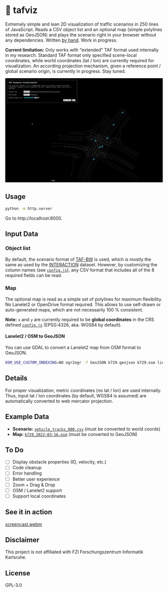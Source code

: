# 🚙 tafviz

Extremely simple and lean 2D visualization of traffic scenarios in 250 lines of JavaScript. Reads a CSV object list and an optional map (simple polylines stored as GeoJSON) and plays the scenario right in your browser without any dependencies. Written [by hand](https://muetsch.io/statement-about-generative-ai.html). Work in progress.

**Current limitation:** Only works with "extended" TAF format used internally in my research. Standard TAF format only specified scene-local coordinates, while world coordinates (lat / lon) are currently required for visualization. An according projection mechanism, given a reference point / global scenario origin, is currently in progress. Stay tuned.

<img src="assets/screenshot.png" width="600px">

## Usage
```bash
python -m http.server
```

Go to http://localhost:8000.

## Input Data
### Object list
By default, the scenario format of [TAF-BW](https://github.com/fzi-forschungszentrum-informatik/test-area-autonomous-driving-dataset/) is used, which is mostly the same as used by the [INTERACTION](https://interaction-dataset.com/) dataset. However, by customizing the column names (see [`config.js`](src/config.js)), any CSV format that includes all of the 8 required fields can be read.

### Map
The optional map is read as a simple set of polylines for maximum flexibility. No Lanelet2 or OpenDrive format required. This allows to use self-drawn or auto-generated maps, which are not necessarily 100 % consistent.

**Note:** `x` and `y` are currently required to be **global coordinates** in the CRS defined [`config.js`](src/config.js) (EPSG:4326, aka. WGS84 by default).

#### Lanelet2 / OSM to GeoJSON
You can use GDAL to convert a Lanelet2 map from OSM format to GeoJSON.

```bash
OSM_USE_CUSTOM_INDEXING=NO ogr2ogr -f GeoJSON k729.geojson k729.osm lines
```

## Details
For proper visualization, metric coordinates (no lat / lon) are used internally. Thus, input lat / lon coordinates (by default, WGS84 is assumed) are automatically converted to web mercator projection.

## Example Data
* **Scenario:** [`vehicle_tracks_000.csv`](https://github.com/fzi-forschungszentrum-informatik/test-area-autonomous-driving-dataset/blob/master/datasets/recorded_trackfiles/k729_2022-03-16/vehicle_tracks_000.csv) (must be converted to world coords)
* **Map:** [`k729_2022-03-16.osm`](https://github.com/fzi-forschungszentrum-informatik/test-area-autonomous-driving-dataset/blob/master/datasets/maps/k729_2022-03-16.osm) (must be converted to GeoJSON)

## To Do
* [ ] Display obstacle properties (ID, velocity, etc.)
* [ ] Code cleanup
* [ ] Error handling
* [ ] Better user experience
* [ ] Zoom + Drag & Drop
* [ ] OSM / Lanelet2 support
* [ ] Support local coordinates

## See it in action
[screencast.webm](https://github.com/user-attachments/assets/cf6de57b-01fc-49cb-aa3b-cc9ed425d94c)

## Disclaimer
This project is not affiliated with FZI Forschungszentrum Informatik Karlsruhe.

## License 
GPL-3.0

